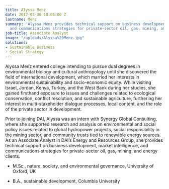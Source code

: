 ```yaml
---
title: Alyssa Menz
date: 2017-03-30 18:05:00 Z
lastname: Menz
summary: 'Alyssa Menz provides technical support on business development, market intelligence,
  and communications strategies for private-sector oil, gas, mining, and energy clients. '
job-title: Associate Analyst
image: "/uploads/Alyssa%20Menz.jpg"
solutions:
- Sustainable Business
- Social Strategy
---
```


Alyssa Menz entered college intending to pursue dual degrees in environmental biology and cultural anthropology until she discovered the field of international development, which married her interests in environmental sustainability and socio-economic equity. While visiting Israel, Jordan, Kenya, Turkey, and the West Bank during her studies, she gained firsthand exposure to issues and challenges related to ecological conservation, conflict resolution, and sustainable agriculture, furthering her interest in multi-stakeholder dialogue processes, local content, and the role of the private sector in development.

Prior to joining DAI, Alyssa was an intern with Synergy Global Consulting, where she supported research and analysis on environmental and social policy issues related to global hydropower projects, social responsibility in the mining sector, and community trusts tied to renewable energy sources. As an Associate Analyst in DAI’s Energy and Resources Group, she provides technical support on business development, market intelligence, and communications strategies for private-sector oil, gas, mining, and energy clients.

* M.Sc., nature, society, and environmental governance, University of Oxford, UK

* B.A., sustainable development, Columbia University